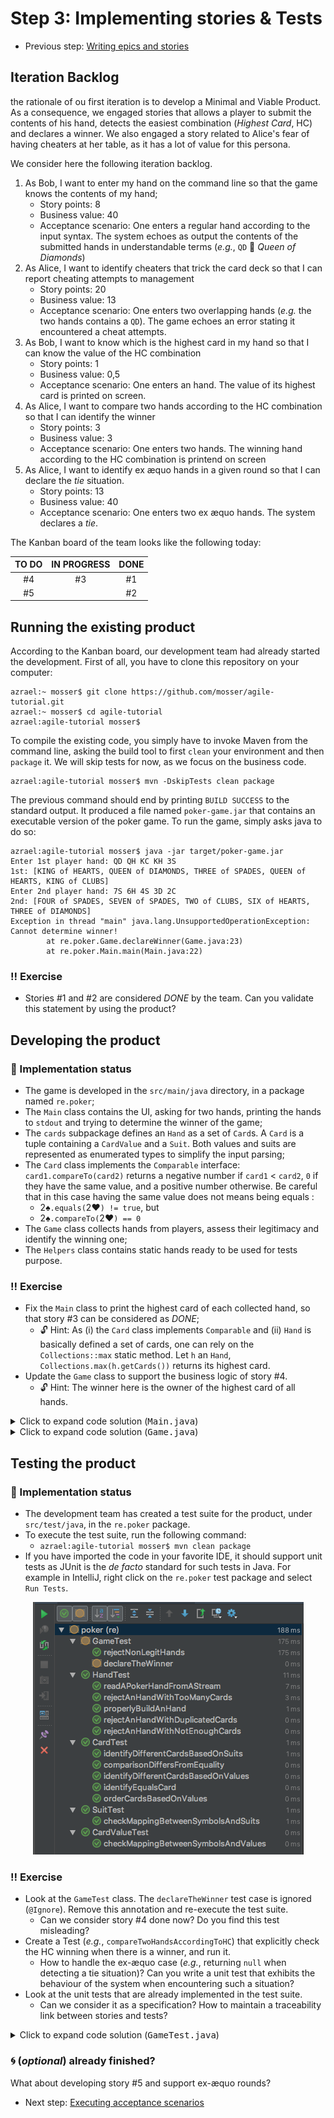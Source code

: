 # Step 3: Implementing stories & Tests

  * Previous step: [Writing epics and stories](./step2.md)

## Iteration Backlog

the rationale of ou first iteration is to develop a Minimal and Viable Product. As a consequence, we engaged stories 
that allows a player to submit the contents of his hand, detects the easiest combination (_Highest Card_, HC) and 
declares a winner. We also engaged a story related to Alice's fear of having cheaters at her table, as it has a lot of 
value for this persona. 

We consider here the following iteration backlog.

  1. As Bob, I want to enter my hand on the command line so that the game knows the contents of my hand;
      - Story points: 8
      - Business value: 40 
      - Acceptance scenario: One enters a regular hand according to the input syntax. The system echoes as output the 
        contents of the submitted hands in understandable terms (_e.g._, `QD` :twisted_rightwards_arrows: _Queen of 
        Diamonds_)
  2. As Alice, I want to identify cheaters that trick the card deck so that I can report cheating attempts to management
      - Story points: 20
      - Business value: 13
      - Acceptance scenario: One enters two overlapping hands (_e.g._ the two hands contains a `QD`). The 
        game echoes an error stating it encountered a cheat attempts.
  3. As Bob, I want to know which is the highest card in my hand so that I can know the value of the HC combination
      - Story points: 1
      - Business value: 0,5
      - Acceptance scenario: One enters an hand. The value of its highest card is printed on screen.
  4. As Alice, I want to compare two hands according to the HC combination so that I can identify the winner
      - Story points: 3
      - Business value: 3
      - Acceptance scenario: One enters two hands. The winning hand according to the HC combination is printend on 
        screen
  5. As Alice, I want to identify ex æquo hands in a given round so that I can declare the _tie_ situation.
      - Story points: 13
      - Business value: 40
      - Acceptance scenario: One enters two ex æquo hands. The system declares a _tie_.

The Kanban board of the team looks like the following today:


| TO DO | IN PROGRESS | DONE  |
| :---: | :---:       | :---: |
| #4    |  #3         |  #1   |
| #5    |             |  #2   |  


## Running the existing product

According to the Kanban board, our development team had already started the development. First of all, you have to 
clone this repository on your computer: 

    azrael:~ mosser$ git clone https://github.com/mosser/agile-tutorial.git
    azrael:~ mosser$ cd agile-tutorial
    azrael:agile-tutorial mosser$

To compile the existing code, you simply have to invoke Maven from the command line, asking the build tool to 
first `clean` your environment and then `package` it. We will skip tests for now, as we focus on the business code.

    azrael:agile-tutorial mosser$ mvn -DskipTests clean package

The previous command should end by printing `BUILD SUCCESS` to the standard output. It produced a file named 
`poker-game.jar` that contains an executable version of the poker game. To run the game, simply asks java to do so:

    azrael:agile-tutorial mosser$ java -jar target/poker-game.jar 
    Enter 1st player hand: QD QH KC KH 3S
    1st: [KING of HEARTS, QUEEN of DIAMONDS, THREE of SPADES, QUEEN of HEARTS, KING of CLUBS]
    Enter 2nd player hand: 7S 6H 4S 3D 2C
    2nd: [FOUR of SPADES, SEVEN of SPADES, TWO of CLUBS, SIX of HEARTS, THREE of DIAMONDS]
    Exception in thread "main" java.lang.UnsupportedOperationException: Cannot determine winner!
            at re.poker.Game.declareWinner(Game.java:23)
            at re.poker.Main.main(Main.java:22)

### :bangbang: Exercise

  - Stories #1 and #2 are considered _DONE_ by the team. Can you validate this statement by using the product? 

## Developing the product

### :rotating_light: Implementation status

  - The game is developed in the `src/main/java` directory, in a package named `re.poker`;
  - The `Main` class contains the UI, asking for two hands, printing the hands to `stdout` and trying to determine the 
    winner of the game;
  - The `cards` subpackage defines an `Hand` as a set of `Card`s. A `Card` is a tuple containing a `CardValue` and a 
    `Suit`. Both values and suits are represented as enumerated types to simplify the input parsing;
  - The `Card` class implements the `Comparable` interface: `card1.compareTo(card2)` returns a negative number if 
    `card1` < `card2`, `0` if they have the same value, and a positive number otherwise. Be careful that in this case 
    having the same value does not means being equals : 
      - 2:spades:`.equals(`2:hearts:`) != true`, but
      - 2:spades:`.compareTo(`2:hearts:`) == 0`
  - The `Game` class collects hands from players, assess their legitimacy and identify the winning one;
  - The `Helpers` class contains static hands ready to be used for tests purpose.

### :bangbang: Exercise

  - Fix the `Main` class to print the highest card of each collected hand, so that story #3 can be considered as _DONE_;
    - :unlock: Hint: As (i) the `Card` class implements `Comparable` and (ii) `Hand` is basically defined a set of cards, 
      one can rely on the `Collections::max` static method. Let `h` an `Hand`, `Collections.max(h.getCards())` returns 
      its highest card.
  - Update the `Game` class to support the business logic of story #4.
    -  :unlock: Hint: The winner here is the owner of the highest card of all hands.

<details>
  <summary>Click to expand code solution (<tt>Main.java</tt>)</summary>

```java
// ...
System.out.print("Enter 1st player hand: ");
Hand first = new Hand(System.in);
System.out.println("1st: " + first);
System.out.println("  Highest card: " + Collections.max(first.getCards()));
theGame.submit("1st", first);
// ...
```

</details>


<details>
  <summary>Click to expand code solution (<tt>Game.java</tt>)</summary>

```java
public String declareWinner() {
    if (hands.isEmpty())
        return "No winner if no players!";
    return winnerByHC().getKey();
}

public Map.Entry<String, Hand> winnerByHC() {
    Card max = hands.values().stream()
                .map(Hand::getCards).flatMap(Set::stream).max(Card::compareTo).get();
    return hands.entrySet().stream()
            .filter(e -> e.getValue().getCards().contains(max))
            .findFirst().get();
}
```

</details>

## Testing the product

### :rotating_light: Implementation status

  - The development team has created a test suite for the product, under `src/test/java`, in the `re.poker` package.
  - To execute the test suite, run the following command:
    - `azrael:agile-tutorial mosser$ mvn clean package`
  - If you have imported the code in your favorite IDE, it should support unit tests as JUnit is the _de facto_ standard for such tests in Java. For example in IntelliJ, right click on the `re.poker` test package and select `Run Tests`.

<div align="center">

![Unit test support in IntelliJ](../pics/unit_tests_IntelliJ.png)

</div>
   

### :bangbang: Exercise

  - Look at the `GameTest` class. The `declareTheWinner` test case is ignored (`@Ignore`). Remove this annotation and re-execute the test suite. 
    - Can we consider story #4 done now? Do you find this test misleading?
  - Create a Test (_e.g._, `compareTwoHandsAccordingToHC`) that explicitly check the HC winning when there is a winner, and run it.
    - How to handle the ex-æquo case (_e.g._, returning `null` when detecting a tie situation)? Can you write a unit test that exhibits the behaviour of the system when encountering such a situation?
  - Look at the unit tests that are already implemented in the test suite.
    - Can we consider it as a specification?  How to maintain a traceability link between stories and tests?

<details>
	<summary>Click to expand code solution (<tt>GameTest.java</tt>)</summary>

```java
@Test
public void compareTwoHandsAccordingToHC() {
    Game theGame = new Game();
    Hand highest = new Hand("AD KD QD JD TD");
    Hand lowest =  new Hand("8C 7C 6C 5C 4C");
    theGame.submit("Bob",  lowest);
    theGame.submit("Alice", highest);
    Map.Entry<String, Hand> obtained = theGame.winnerByHC();
    assertEquals("Alice", obtained.getKey());
    assertEquals(highest, obtained.getValue());
}

@Test
@Ignore
public void compareHCWhenExAequo() {
    Game theGame = new Game();
    theGame.submit("Bob",   new Hand("AC KC QC JC TC"));
    theGame.submit("Alice", new Hand("AD KD QD JD TD"));
    Map.Entry<String, Hand> obtained = theGame.winnerByHC();
    assertNull(obtained);
}
```    

</details>


### :cyclone: (_optional_) already finished? 

What about developing story #5 and support ex-æquo rounds? 


  * Next step: [Executing acceptance scenarios](./step4.md)
